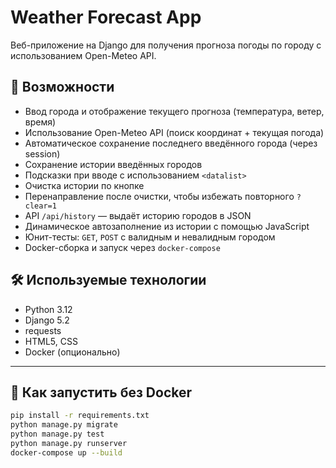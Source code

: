 # Weather Forecast App

Веб-приложение на Django для получения прогноза погоды по городу с использованием Open-Meteo API.

## 📌 Возможности

- Ввод города и отображение текущего прогноза (температура, ветер, время)
- Использование Open-Meteo API (поиск координат + текущая погода)
- Автоматическое сохранение последнего введённого города (через session)
- Сохранение истории введённых городов
- Подсказки при вводе с использованием `<datalist>`
- Очистка истории по кнопке
- Перенаправление после очистки, чтобы избежать повторного `?clear=1`
- API `/api/history` — выдаёт историю городов в JSON
- Динамическое автозаполнение из истории с помощью JavaScript
- Юнит-тесты: `GET`, `POST` с валидным и невалидным городом
- Docker-сборка и запуск через `docker-compose`

## 🛠 Используемые технологии

- Python 3.12
- Django 5.2
- requests
- HTML5, CSS
- Docker (опционально)

---

## 🚀 Как запустить без Docker

```bash
pip install -r requirements.txt
python manage.py migrate
python manage.py test
python manage.py runserver
docker-compose up --build

